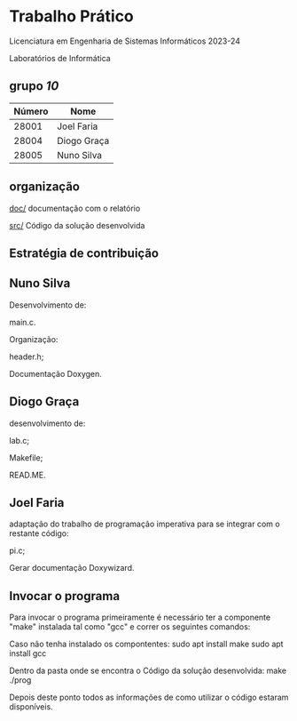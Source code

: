 # Trabalho Prático

Licenciatura em Engenharia de Sistemas Informáticos 2023-24

Laboratórios de Informática

## grupo  *10*
| Número | Nome |
| -----   | ---- |
| 28001     | Joel Faria  |
| 28004     | Diogo Graça  |
| 28005     | Nuno Silva  |

## organização

[doc/](./doc/latex/n-10-refman.pdf) documentação com o relatório

[src/](./src) Código da solução desenvolvida 

## Estratégia de contribuição

## Nuno Silva

Desenvolvimento de:

main.c.

Organização:

header.h;

Documentação Doxygen.


## Diogo Graça

desenvolvimento de:

lab.c;

Makefile;

READ.ME.


## Joel Faria

adaptação do trabalho de programação imperativa para se integrar com o restante código:

pi.c;

Gerar documentação Doxywizard.

## Invocar o programa

Para invocar o programa primeiramente é necessário ter a componente "make" instalada tal como "gcc" e correr os seguintes comandos:

Caso não tenha instalado os compontentes:
sudo apt install make
sudo apt install gcc

Dentro da pasta onde se encontra o Código da solução desenvolvida:
make
./prog

Depois deste ponto todos as informações de como utilizar o código estaram disponíveis.
